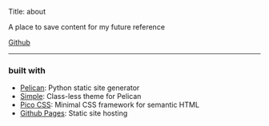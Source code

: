 Title: about

A place to save content for my future reference

[Github](https://github.com/mswaringen/)

----

### built with
- [Pelican](https://getpelican.com/): Python static site generator
- [Simple](https://www.paulox.net/2023/11/30/pelican-4.9-classless-simple-theme/): Class-less theme for Pelican
- [Pico CSS](https://picocss.com/): Minimal CSS framework for semantic HTML
- [Github Pages](https://pages.github.com/): Static site hosting
